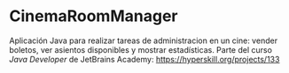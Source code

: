 # CinemaRoomManager
Aplicación Java para realizar tareas de administracion en un cine: vender boletos, ver asientos disponibles y mostrar estadísticas. Parte del curso *Java Developer* de JetBrains Academy: https://hyperskill.org/projects/133 
